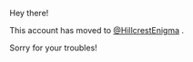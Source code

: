 Hey there!

This account has moved to [@HillcrestEnigma](https://github.com/HillcrestEnigma) .

Sorry for your troubles!
